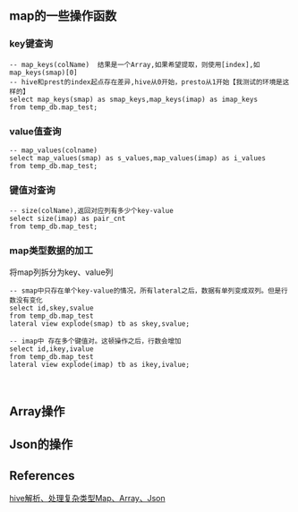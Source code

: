 ## map的一些操作函数
### key键查询
```
-- map_keys(colName)  结果是一个Array,如果希望提取，则使用[index],如map_keys(smap)[0]
-- hive和prest的index起点存在差异,hive从0开始，presto从1开始【我测试的环境是这样的】
select map_keys(smap) as smap_keys,map_keys(imap) as imap_keys
from temp_db.map_test;
```
### value值查询
```
-- map_values(colname)
select map_values(smap) as s_values,map_values(imap) as i_values
from temp_db.map_test;
```
### 键值对查询
```
-- size(colName),返回对应列有多少个key-value
select size(imap) as pair_cnt
from temp_db.map_test;
```
### map类型数据的加工
将map列拆分为key、value列
```
-- smap中只存在单个key-value的情况，所有lateral之后，数据有单列变成双列。但是行数没有变化
select id,skey,svalue
from temp_db.map_test
lateral view explode(smap) tb as skey,svalue;

-- imap中 存在多个键值对。这顿操作之后，行数会增加
select id,ikey,ivalue
from temp_db.map_test
lateral view explode(imap) tb as ikey,ivalue;
```

&nbsp;
## Array操作
## Json的操作
## References
[hive解析、处理复杂类型Map、Array、Json](https://www.jianshu.com/p/ef74c63c50f2)
